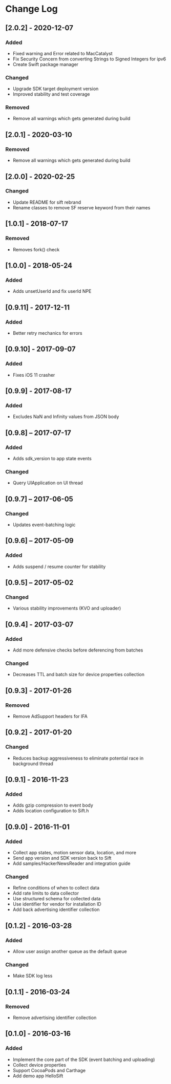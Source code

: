 # Change Log

## [2.0.2] - 2020-12-07
### Added
- Fixed warning and Error related to MacCatalyst
- Fix Security Concern from converting Strings to Signed Integers for ipv6
- Create Swift package manager

### Changed
- Upgrade SDK target deployment version
- Improved stability and test coverage 

### Removed
- Remove all warnings which gets generated during build

## [2.0.1] - 2020-03-10
### Removed
- Remove all warnings which gets generated during build

## [2.0.0] - 2020-02-25
### Changed
- Update README for sift rebrand 
- Rename classes to remove SF reserve keyword from their names

## [1.0.1] - 2018-07-17
### Removed
- Removes fork() check

## [1.0.0] - 2018-05-24
### Added
- Adds unsetUserId and fix userId NPE

## [0.9.11] - 2017-12-11
### Added
- Better retry mechanics for errors

## [0.9.10] - 2017-09-07
### Added
- Fixes iOS 11 crasher

## [0.9.9] - 2017-08-17
### Added
- Excludes NaN and Infinity values from JSON body

## [0.9.8] – 2017-07-17
### Added
- Adds sdk_version to app state events

### Changed
- Query UIApplication on UI thread

## [0.9.7] – 2017-06-05
### Changed
- Updates event-batching logic

## [0.9.6] – 2017-05-09
### Added
- Adds suspend / resume counter for stability

## [0.9.5] – 2017-05-02
### Changed
- Various stability improvements (KVO and uploader)

## [0.9.4] - 2017-03-07
### Added
- Add more defensive checks before deferencing from batches

### Changed
- Decreases TTL and batch size for device properties collection

## [0.9.3] - 2017-01-26
### Removed
- Remove AdSupport headers for IFA

## [0.9.2] - 2017-01-20
### Changed
- Reduces backup aggressiveness to eliminate potential race in background thread

## [0.9.1] - 2016-11-23
### Added
- Adds gzip compression to event body
- Adds location configuration to Sift.h

## [0.9.0] - 2016-11-01
### Added
- Collect app states, motion sensor data, location, and more
- Send app version and SDK version back to Sift
- Add samples/HackerNewsReader and integration guide

### Changed
- Refine conditions of when to collect data
- Add rate limits to data collector
- Use structured schema for collected data
- Use identifier for vendor for installation ID
- Add back advertising identifier collection

## [0.1.2] - 2016-03-28
### Added
- Allow user assign another queue as the default queue

### Changed
- Make SDK log less

## [0.1.1] - 2016-03-24
### Removed
- Remove advertising identifier collection

## [0.1.0] - 2016-03-16
### Added
- Implement the core part of the SDK (event batching and uploading)
- Collect device properties
- Support CocoaPods and Carthage
- Add demo app HelloSift
